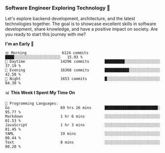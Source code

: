 ### Software Engineer Exploring Technology 🚀 

Let's explore backend development, architecture, and the latest technologies together. The goal is to showcase excellent skills in software development, share knowledge, and have a positive impact on society. Are you ready to start this journey with me?

<!--START_SECTION:waka-->
**I'm an Early 🐤** 

```text
🌞 Morning                6124 commits        ████░░░░░░░░░░░░░░░░░░░░░   15.93 % 
🌆 Daytime                14296 commits       █████████░░░░░░░░░░░░░░░░   37.19 % 
🌃 Evening                16368 commits       ███████████░░░░░░░░░░░░░░   42.58 % 
🌙 Night                  1653 commits        █░░░░░░░░░░░░░░░░░░░░░░░░   04.30 % 
```


📊 **This Week I Spent My Time On** 

```text
💬 Programming Languages: 
Go                       69 hrs 26 mins      ████████████████████████░   95.77 % 
Markdown                 1 hr 6 mins         ░░░░░░░░░░░░░░░░░░░░░░░░░   01.53 % 
JavaScript               1 hr 3 mins         ░░░░░░░░░░░░░░░░░░░░░░░░░   01.45 % 
YAML                     19 mins             ░░░░░░░░░░░░░░░░░░░░░░░░░   00.44 % 
Text                     8 mins              ░░░░░░░░░░░░░░░░░░░░░░░░░   00.20 % 
```


<!--END_SECTION:waka-->
